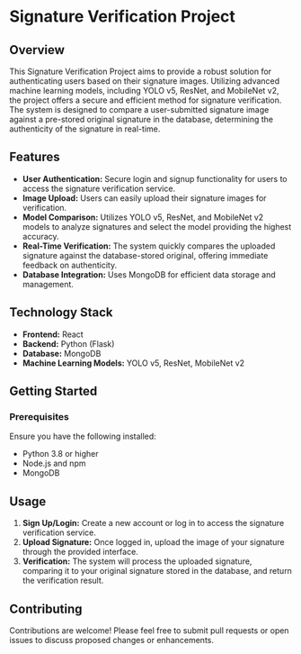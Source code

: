 
# Signature Verification Project

## Overview
This Signature Verification Project aims to provide a robust solution for authenticating users based on their signature images. Utilizing advanced machine learning models, including YOLO v5, ResNet, and MobileNet v2, the project offers a secure and efficient method for signature verification. The system is designed to compare a user-submitted signature image against a pre-stored original signature in the database, determining the authenticity of the signature in real-time.

## Features
- **User Authentication:** Secure login and signup functionality for users to access the signature verification service.
- **Image Upload:** Users can easily upload their signature images for verification.
- **Model Comparison:** Utilizes YOLO v5, ResNet, and MobileNet v2 models to analyze signatures and select the model providing the highest accuracy.
- **Real-Time Verification:** The system quickly compares the uploaded signature against the database-stored original, offering immediate feedback on authenticity.
- **Database Integration:** Uses MongoDB for efficient data storage and management.

## Technology Stack
- **Frontend:** React
- **Backend:** Python (Flask)
- **Database:** MongoDB
- **Machine Learning Models:** YOLO v5, ResNet, MobileNet v2

## Getting Started

### Prerequisites
Ensure you have the following installed:
- Python 3.8 or higher
- Node.js and npm
- MongoDB

## Usage

1. **Sign Up/Login:** Create a new account or log in to access the signature verification service.
2. **Upload Signature:** Once logged in, upload the image of your signature through the provided interface.
3. **Verification:** The system will process the uploaded signature, comparing it to your original signature stored in the database, and return the verification result.

## Contributing

Contributions are welcome! Please feel free to submit pull requests or open issues to discuss proposed changes or enhancements.
